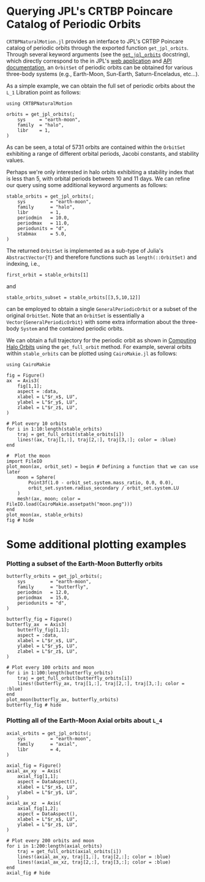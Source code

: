 # Querying JPL's CRTBP Poincare Catalog of Periodic Orbits
`CRTBPNaturalMotion.jl` provides an interface to JPL's CRTBP Poincare catalog of periodic orbits through the exported function `get_jpl_orbits`. Through several keyword arguments (see the [`get_jpl_orbits`](@ref) docstring), which directly correspond to the in JPL's [web application](https://ssd.jpl.nasa.gov/tools/periodic_orbits.html) and [API documentation](https://ssd-api.jpl.nasa.gov/doc/periodic_orbits.html), an `OrbitSet` of periodic orbits can be obtained for various three-body systems (e.g., Earth-Moon, Sun-Earth, Saturn-Enceladus, etc...).

As a simple example, we can obtain the full set of periodic orbits about the ``L_1`` Libration point as follows:
```@example jpl_api
using CRTBPNaturalMotion

orbits = get_jpl_orbits(;
    sys     = "earth-moon",
    family  = "halo",
    libr    = 1,
)
```
As can be seen, a total of 5731 orbits are contained within the `OrbitSet` exhibiting a range of different orbital periods, Jacobi constants, and stability values. 

Perhaps we're only interested in halo orbits exhibiting a stability index that is less than 5, with orbital periods between 10 and 11 days. We can refine our query using some additional keyword arguments as follows:
```@example jpl_api
stable_orbits = get_jpl_orbits(;
    sys         = "earth-moon",
    family      = "halo",
    libr        = 1,
    periodmin   = 10.0,
    periodmax   = 11.0,
    periodunits = "d",
    stabmax     = 5.0,
)
```
The returned `OrbitSet` is implemented as a sub-type of Julia's `AbstractVector{T}` and therefore functions such as `length(::OrbitSet)` and indexing, i.e., 
```@example jpl_api
first_orbit = stable_orbits[1]
```
and 
```@example jpl_api
stable_orbits_subset = stable_orbits[[3,5,10,12]]
```
can be employed to obtain a single `GeneralPeriodicOrbit` or a subset of the original `OrbitSet`. Note that an `OrbitSet` is essentially a `Vector{GeneralPeriodicOrbit}` with some extra information about the three-body `System` and the contained periodic orbits. 

We can obtain a full trajectory for the periodic orbit as shown in [Computing Halo Orbits](@ref) using the `get_full_orbit` method. For example, several orbits within `stable_orbits` can be plotted using `CairoMakie.jl` as follows:
```@example jpl_api
using CairoMakie

fig = Figure()
ax  = Axis3(
    fig[1,1]; 
    aspect = :data,
    xlabel = L"$r_x$, LU",
    ylabel = L"$r_y$, LU",
    zlabel = L"$r_z$, LU",   
)

# Plot every 10 orbits
for i in 1:10:length(stable_orbits)
    traj = get_full_orbit(stable_orbits[i])
    lines!(ax, traj[1,:], traj[2,:], traj[3,:]; color = :blue)
end

#  Plot the moon
import FileIO
plot_moon(ax, orbit_set) = begin # Defining a function that we can use later
    moon = Sphere(
        Point3f(1.0 - orbit_set.system.mass_ratio, 0.0, 0.0),
        orbit_set.system.radius_secondary / orbit_set.system.LU
    )
    mesh!(ax, moon; color = FileIO.load(CairoMakie.assetpath("moon.png")))
end
plot_moon(ax, stable_orbits)
fig # hide
```

# Some additional plotting examples
### Plotting a subset of the Earth-Moon Butterfly orbits 
```@example jpl_api
butterfly_orbits = get_jpl_orbits(;
    sys         = "earth-moon",
    family      = "butterfly",
    periodmin   = 12.0,
    periodmax   = 15.0,
    periodunits = "d",
)

butterfly_fig = Figure()
butterfly_ax  = Axis3(
    butterfly_fig[1,1]; 
    aspect = :data,
    xlabel = L"$r_x$, LU",
    ylabel = L"$r_y$, LU",
    zlabel = L"$r_z$, LU",   
)

# Plot every 100 orbits and moon
for i in 1:100:length(butterfly_orbits)
    traj = get_full_orbit(butterfly_orbits[i])
    lines!(butterfly_ax, traj[1,:], traj[2,:], traj[3,:]; color = :blue)
end
plot_moon(butterfly_ax, butterfly_orbits)
butterfly_fig # hide
```

### Plotting all of the Earth-Moon Axial orbits about ``L_4``
```@example jpl_api
axial_orbits = get_jpl_orbits(;
    sys         = "earth-moon",
    family      = "axial",
    libr        = 4,
)

axial_fig = Figure()
axial_ax_xy  = Axis(
    axial_fig[1,1]; 
    aspect = DataAspect(),
    xlabel = L"$r_x$, LU",
    ylabel = L"$r_y$, LU",
)
axial_ax_xz  = Axis(
    axial_fig[1,2]; 
    aspect = DataAspect(),
    xlabel = L"$r_x$, LU",
    ylabel = L"$r_z$, LU",
)

# Plot every 200 orbits and moon
for i in 1:200:length(axial_orbits)
    traj = get_full_orbit(axial_orbits[i])
    lines!(axial_ax_xy, traj[1,:], traj[2,:]; color = :blue)
    lines!(axial_ax_xz, traj[2,:], traj[3,:]; color = :blue)
end
axial_fig # hide
```

